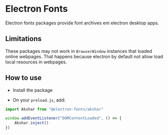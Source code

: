 # Electron Fonts

Electron fonts packages provide font archives em electron desktop apps.

## Limitations

These packages may not work in `BrowserWindow` instances that loaded online webpages. That happens because electron by default not allow load local resources in webpages.

## How to use

* Install the package

* On your `preload.js`, add:

```ts
import Akshar from "@electron-fonts/akshar"

window.addEventListener("DOMContentLoaded", () => {
    Akshar.inject()
})
```